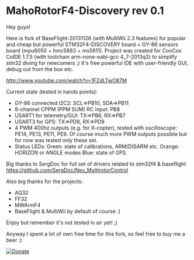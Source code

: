 MahoRotorF4-Discovery rev 0.1 
=======
Hey guys! 

Here is fork of BaseFlight-20131126 (with MultiWii 2.3 features) for popular and cheap but powerful STM32F4-DISCOVERY board + GY-86 sensors board (mpu6050 + hmc5883 + ms5611).
Project was created for CooCox CoIDE 1.7.5 (with toolchain arm-none-eabi-gcc 4_7-2013q3) to simplify stm32 diving for newcomers ;) It's free powerful IDE with user-friendly GUI, debug out from the box etc.

http://www.youtube.com/watch?v=1FZdLTwO87M

Current state (tested in hands points):
 - GY-86 connected I2C2: SCL=>PB10, SDA=>PB11
 - 8-channel CPPM (PPM SUM) RC input: PB8
 - USART1 for telemetry/GUI: TX=>PB6, RX=>PB7
 - USART3 for GPS: TX=>PD8, RX=>PD9
 - 4 PWM 400hz outputs (e.g. for X-copter), tested with oscilloscope: PE14, PE13, PE11, PE9. Of course much more PWM outputs possible but for now was tested only these set.
 - Status LEDs:
   Green: state of calibrations, ARM/DISARM etc.
   Orange: HORIZON or ANGLE modes 
   Blue: state of GPS
   

Big thanks to SergDoc for full set of drivers related to stm32f4 & baseflight https://github.com/SergDoc/Nev_MultirotorControl

Also big thanks for the projects:
- AQ32
- FF32
- MWArmF4
- BaseFlight & MultiWii by default of course :)    
   
Enjoy but remember it's not tested in air yet! ;)

Anyway I spent a lot of own free time for this fork, so feel free to buy me a beer :)

[![Donate](https://www.paypalobjects.com/en_US/i/btn/btn_donate_LG.gif)](https://www.paypal.com/cgi-bin/webscr?cmd=_donations&business=NQ6D8YEWUV88S)


     
  
 



 